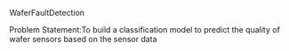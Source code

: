WaferFaultDetection

Problem Statement:To build a classification model to predict the quality of wafer sensors based on the sensor data
